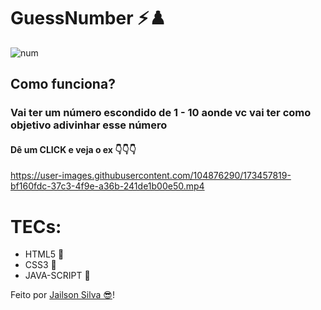 # GuessNumber ⚡♟️ 
![num](https://user-images.githubusercontent.com/104876290/173453071-2ad38de4-c775-4e0e-8bcf-9add08dafcfd.png)

## Como funciona?
### Vai ter um número escondido de 1 - 10 aonde vc vai ter como objetivo adivinhar esse número
#### Dê um CLICK e veja o ex 👇👇👇
https://user-images.githubusercontent.com/104876290/173457819-bf160fdc-37c3-4f9e-a36b-241de1b00e50.mp4

# TECs: 
* HTML5 🧡
* CSS3 💙
* JAVA-SCRIPT 💛

Feito por <a href="https://www.linkedin.com/in/jailsondev-front-end/">Jailson Silva 😎</a>!
